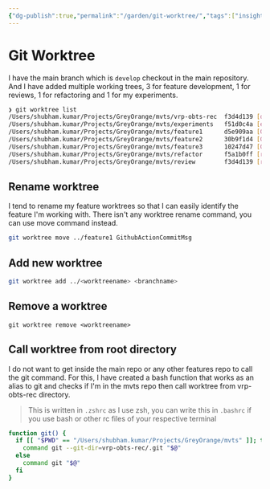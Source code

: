 ```yaml
---
{"dg-publish":true,"permalink":"/garden/git-worktree/","tags":["insight","git"]}
---
```


# Git Worktree

I have the main branch which is `develop` checkout in the main repository.
And I have added multiple working trees, 3 for feature development, 1 for reviews, 1 for refactoring and 1 for my experiments. 

```bash
❯ git worktree list
/Users/shubham.kumar/Projects/GreyOrange/mvts/vrp-obts-rec  f3d4d139 [develop]
/Users/shubham.kumar/Projects/GreyOrange/mvts/experiments   f51d0c4a [experiments]
/Users/shubham.kumar/Projects/GreyOrange/mvts/feature1      d5e909aa [GM-227928-changes]
/Users/shubham.kumar/Projects/GreyOrange/mvts/feature2      30b9f1d4 [GM-220725-more-changes]
/Users/shubham.kumar/Projects/GreyOrange/mvts/feature3      10247d47 [GM-223556]
/Users/shubham.kumar/Projects/GreyOrange/mvts/refactor      f5a1b0ff [refactorbulk]
/Users/shubham.kumar/Projects/GreyOrange/mvts/review        f3d4d139 [review]

```

## Rename worktree
I tend to rename my feature worktrees so that I can easily identify the feature I'm working with.
There isn't any worktree rename command, you can use move command instead.

```bash
git worktree move ../feature1 GithubActionCommitMsg
```

## Add new worktree
```bash
git worktree add ../<worktreename> <branchname>
```

## Remove a worktree
```
git worktree remove <worktreename>
```

## Call worktree from root directory
I do not want to get inside the main repo or any other features repo to call the git command. 
For this, I have created a bash function that works as an alias to git and checks if I'm in the mvts repo then call worktree from vrp-obts-rec directory.

> This is written in `.zshrc` as I use zsh, you can write this in `.bashrc` if you use bash or other rc files of your respective terminal

```bash
function git() {
  if [[ "$PWD" == "/Users/shubham.kumar/Projects/GreyOrange/mvts" ]]; then
    command git --git-dir=vrp-obts-rec/.git "$@"
  else
    command git "$@"
  fi
}
```